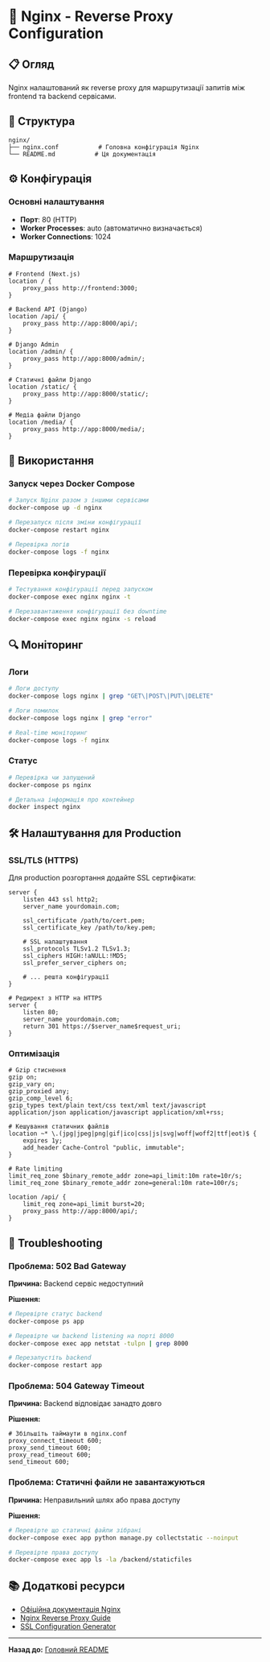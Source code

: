 # 🔧 Nginx - Reverse Proxy Configuration

## 📋 Огляд

Nginx налаштований як reverse proxy для маршрутизації запитів між frontend та backend сервісами. 

## 📁 Структура

```
nginx/
├── nginx.conf           # Головна конфігурація Nginx
└── README.md           # Ця документація
```

## ⚙️ Конфігурація

### Основні налаштування

- **Порт**: 80 (HTTP)
- **Worker Processes**: auto (автоматично визначається)
- **Worker Connections**: 1024

### Маршрутизація

```nginx
# Frontend (Next.js)
location / {
    proxy_pass http://frontend:3000;
}

# Backend API (Django)
location /api/ {
    proxy_pass http://app:8000/api/;
}

# Django Admin
location /admin/ {
    proxy_pass http://app:8000/admin/;
}

# Статичні файли Django
location /static/ {
    proxy_pass http://app:8000/static/;
}

# Медіа файли Django
location /media/ {
    proxy_pass http://app:8000/media/;
}
```

## 🚀 Використання

### Запуск через Docker Compose

```bash
# Запуск Nginx разом з іншими сервісами
docker-compose up -d nginx

# Перезапуск після зміни конфігурації
docker-compose restart nginx

# Перевірка логів
docker-compose logs -f nginx
```

### Перевірка конфігурації

```bash
# Тестування конфігурації перед запуском
docker-compose exec nginx nginx -t

# Перезавантаження конфігурації без downtime
docker-compose exec nginx nginx -s reload
```

## 🔍 Моніторинг

### Логи

```bash
# Логи доступу
docker-compose logs nginx | grep "GET\|POST\|PUT\|DELETE"

# Логи помилок
docker-compose logs nginx | grep "error"

# Real-time моніторинг
docker-compose logs -f nginx
```

### Статус

```bash
# Перевірка чи запущений
docker-compose ps nginx

# Детальна інформація про контейнер
docker inspect nginx
```

## 🛠 Налаштування для Production

### SSL/TLS (HTTPS)

Для production розгортання додайте SSL сертифікати:

```nginx
server {
    listen 443 ssl http2;
    server_name yourdomain.com;

    ssl_certificate /path/to/cert.pem;
    ssl_certificate_key /path/to/key.pem;

    # SSL налаштування
    ssl_protocols TLSv1.2 TLSv1.3;
    ssl_ciphers HIGH:!aNULL:!MD5;
    ssl_prefer_server_ciphers on;

    # ... решта конфігурації
}

# Редирект з HTTP на HTTPS
server {
    listen 80;
    server_name yourdomain.com;
    return 301 https://$server_name$request_uri;
}
```

### Оптимізація

```nginx
# Gzip стиснення
gzip on;
gzip_vary on;
gzip_proxied any;
gzip_comp_level 6;
gzip_types text/plain text/css text/xml text/javascript application/json application/javascript application/xml+rss;

# Кешування статичних файлів
location ~* \.(jpg|jpeg|png|gif|ico|css|js|svg|woff|woff2|ttf|eot)$ {
    expires 1y;
    add_header Cache-Control "public, immutable";
}

# Rate limiting
limit_req_zone $binary_remote_addr zone=api_limit:10m rate=10r/s;
limit_req_zone $binary_remote_addr zone=general:10m rate=100r/s;

location /api/ {
    limit_req zone=api_limit burst=20;
    proxy_pass http://app:8000/api/;
}
```

## 🔧 Troubleshooting

### Проблема: 502 Bad Gateway

**Причина:** Backend сервіс недоступний

**Рішення:**
```bash
# Перевірте статус backend
docker-compose ps app

# Перевірте чи backend listening на порті 8000
docker-compose exec app netstat -tulpn | grep 8000

# Перезапустіть backend
docker-compose restart app
```

### Проблема: 504 Gateway Timeout

**Причина:** Backend відповідає занадто довго

**Рішення:**
```nginx
# Збільшіть таймаути в nginx.conf
proxy_connect_timeout 600;
proxy_send_timeout 600;
proxy_read_timeout 600;
send_timeout 600;
```

### Проблема: Статичні файли не завантажуються

**Причина:** Неправильний шлях або права доступу

**Рішення:**
```bash
# Перевірте що статичні файли зібрані
docker-compose exec app python manage.py collectstatic --noinput

# Перевірте права доступу
docker-compose exec app ls -la /backend/staticfiles
```

## 📚 Додаткові ресурси

- [Офіційна документація Nginx](https://nginx.org/en/docs/)
- [Nginx Reverse Proxy Guide](https://docs.nginx.com/nginx/admin-guide/web-server/reverse-proxy/)
- [SSL Configuration Generator](https://ssl-config.mozilla.org/)

---

**Назад до:** [Головний README](../README.md)

